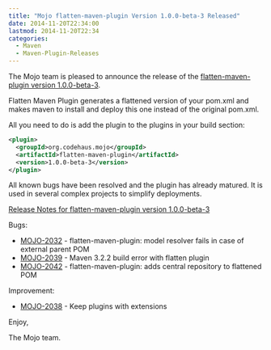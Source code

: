 ```yaml
---
title: "Mojo flatten-maven-plugin Version 1.0.0-beta-3 Released"
date: 2014-11-20T22:34:00
lastmod: 2014-11-20T22:34
categories:
  - Maven
  - Maven-Plugin-Releases
---
```

The Mojo team is pleased to announce the release of the 
[flatten-maven-plugin version 1.0.0-beta-3](http://mojo.codehaus.org/flatten-maven-plugin/).

Flatten Maven Plugin generates a flattened version of your pom.xml and makes
maven to install and deploy this one instead of the original pom.xml.

All you need to do is add the plugin to the plugins in your build section:

```xml
<plugin>
  <groupId>org.codehaus.mojo</groupId>
  <artifactId>flatten-maven-plugin</artifactId>
  <version>1.0.0-beta-3</version>
</plugin>
```

All known bugs have been resolved and the plugin has already matured. It is
used in several complex projects to simplify deployments.

<!-- more -->

[Release Notes for flatten-maven-plugin version 1.0.0-beta-3](http://jira.codehaus.org/secure/ReleaseNote.jspa?projectId=11062&version=20426)

Bugs:

 * [MOJO-2032](https://issues.apache.org/jira/browse/MOJO-2032) - flatten-maven-plugin: model resolver fails in case of external parent POM
 * [MOJO-2039](https://issues.apache.org/jira/browse/MOJO-2039) - Maven 3.2.2 build error with flatten plugin
 * [MOJO-2042](https://issues.apache.org/jira/browse/MOJO-2042) - flatten-maven-plugin: adds central repository to flattened POM

Improvement:

 * [MOJO-2038](https://issues.apache.org/jira/browse/MOJO-2038) - Keep plugins with extensions

Enjoy,

The Mojo team. 

